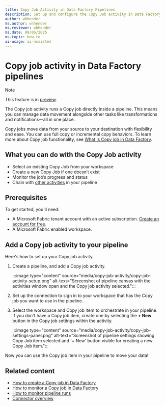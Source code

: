 ```yaml
---
title: Copy Job Activity in Data Factory Pipelines
description: Set up and configure the Copy Job activity in Data Factory pipelines for flexible data movement and incremental copy. Learn more and get started today.
author: whhender
ms.author: whhender
ms.reviewer: whhender
ms.date: 08/06/2025
ms.topic: how-to
ai-usage: ai-assisted
---
```


# Copy job activity in Data Factory pipelines

> [!NOTE]
> This feature is in [preview](/fabric/fundamentals/preview).

The Copy job activity runs a Copy job directly inside a pipeline. This means you can manage data movement alongside other tasks like transformations and notifications—all in one place.

Copy jobs move data from your source to your destination with flexibility and ease. You can use full copy or incremental copy behaviors. To learn more about Copy job functionality, see [What is Copy job in Data Factory](/fabric/data-factory/what-is-copy-job).

## What you can do with the Copy Job activity

- Select an existing Copy Job from your workspace
- Create a new Copy Job if one doesn’t exist
- Monitor the job’s progress and status
- Chain with [other activities](/fabric/data-factory/activity-overview) in your pipeline

## Prerequisites

To get started, you'll need:

- A Microsoft Fabric tenant account with an active subscription. [Create an account for free](https://azure.microsoft.com/free/).
- A Microsoft Fabric enabled workspace.

## Add a Copy job activity to your pipeline

Here's how to set up your Copy job activity.

1. Create a pipeline, and add a Copy job activity.

   :::image type="content" source="media/copy-job-activity/copy-job-activity-setup.png" alt-text="Screenshot of pipeline canvas with the activities window open and the Copy job activity selected.":::

1. Set up the connection to sign in to your workspace that has the Copy job you want to use in the pipeline.

1. Select the workspace and Copy job item to orchestrate in your pipeline. If you don't have a Copy job item, create one by selecting the **+ New** button in the Copy job settings within the activity.

   :::image type="content" source="media/copy-job-activity/copy-job-settings-panel.png" alt-text="Screenshot of pipeline settings showing Copy Job item selected and '+ New' button visible for creating a new Copy Job item.":::

Now you can use the Copy job item in your pipeline to move your data!

## Related content

- [How to create a Copy job in Data Factory](/fabric/data-factory/create-copy-job)
- [How to monitor a Copy job in Data Factory](/fabric/data-factory/monitor-copy-job)
- [How to monitor pipeline runs](/fabric/data-factory/monitor-pipeline-runs)
- [Connector overview](/fabric/data-factory/connector-overview)
